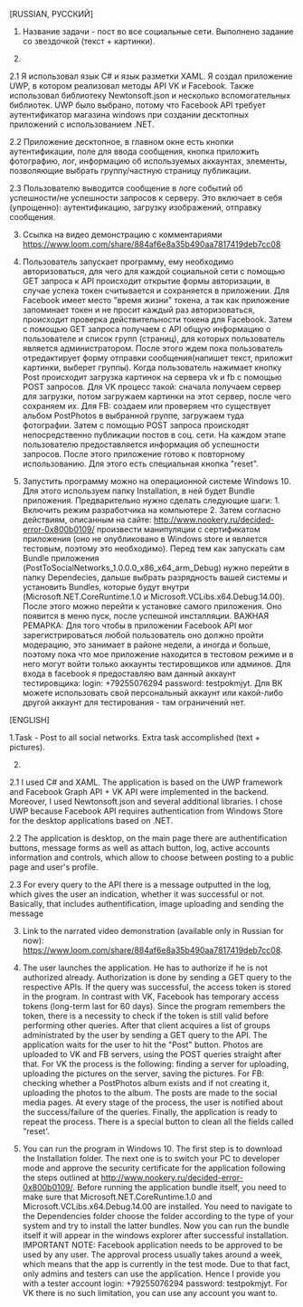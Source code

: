 [RUSSIAN, РУССКИЙ]

1. Название задачи - пост во все социальные сети. Выполнено задание со звездочкой (текст + картинки).

2. 
2.1 Я использовал язык C# и язык разметки XAML. Я создал приложение UWP, в котором реализовал методы API VK и Facebook. Также использовал библиотеку Newtonsoft.json и несколько вспомогательных библиотек. UWP было выбрано, потому что Facebook API требует аутентификатор магазина windows при создании десктопных приложений с использованием .NET.

2.2 Приложение десктопное, в главном окне есть кнопки аутентификации, поле для ввода сообщения, кнопка приложить фотографию, лог,
информацию об используемых аккаунтах, элементы, позволяющие выбрать группу/частную страницу публикации.

2.3 Пользователю выводится сообщение в логе событий об успешности/не успешности запросов к серверу. Это включает в себя (упрощенно): аутентификацию, загрузку изображений, отправку сообщения.

3. Ссылка на видео демонстрацию с комментариями  https://www.loom.com/share/884af6e8a35b490aa7817419deb7cc08

4. Пользователь запускает программу, ему необходимо авторизоваться, для чего для каждой социальной сети с помощью GET запроса к API происходит открытие формы авторизации, в случае успеха токен считывается и сохраняется в приложении.
Для Facebook имеет место "время жизни" токена, а так как приложение запоминает токен и не просит каждый раз авторизоваться, происходит проверка действительности токена для Facebook. Затем с помощью GET запроса получаем с API общую информацию о пользователе и список групп (страниц), для  которых пользователь является администратором. После этого ждем пока пользователь отредактирует форму отправки сообщения(напишет текст, приложит картинки, выберет группы). Когда пользователь нажимает кнопку Post происходит загрузка картинок на сервера vk и fb с помощью POST запросов. Для VK процесс такой: сначала получаем сервер для загрузки, потом загружаем картинки на этот сервер, после чего сохраняем их. Для FB: создаем или проверяем что существует альбом PostPhotos в выбранной группе, загружаем туда фотографии. Затем с помощью POST запроса происходят непосредственно публикации постов в соц. сети. На каждом этапе пользователю предоставляется информация об успешности запросов. После этого приложение готово к повторному использованию. Для этого есть специальная кнопка "reset". 

5. Запустить программу можно на операционной системе Windows 10. Для этого используем папку Installation, в ней будет Bundle приложения. Предварительно нужно сделать следующие шаги: 1. Включить режим разработчика на компьютере 2. Затем согласно действиям, описанным на сайте:
http://www.nookery.ru/decided-error-0x800b0109/ произвести манипуляции с сертификатом приложения (оно не опубликовано в Windows store и является тестовым, поэтому это необходимо). Перед тем как запускать сам Bundle приложения (PostToSocialNetworks_1.0.0.0_x86_x64_arm_Debug) нужно перейти в папку Dependecies, дальше выбрать разрядность вашей системы и установить Bundles, которые будут внутри (Microsoft.NET.CoreRuntime.1.0 и Microsoft.VCLibs.x64.Debug.14.00). После этого можно перейти к установке самого приложения. Оно появится в меню пуск, после успешной инсталляции. 
ВАЖНАЯ РЕМАРКА: Для того чтобы в приложении Facebook API мог зарегистрироваться любой пользователь оно должно пройти модерацию, это занимает в районе недели, а иногда и больше, поэтому пока что мое приложение находится в тестовом режиме и в него могут войти только аккаунты тестировщиков или админов. Для входа в facebook я предоставляю вам данный аккаунт тестировщика: login: +79255076294 password: testpokmjyt. Для ВК можете использовать свой персональный аккаунт или какой-либо другой аккаунт для тестирования - там ограничений нет.

[ENGLISH]

1.Task - Post to all social networks. Extra task accomplished (text + pictures).

2.

2.1 I used C# and XAML. The application is based on the UWP framework and Facebook Graph API + VK API were implemented in the backend.  Moreover, I used Newtonsoft.json and several additional libraries. I chose UWP because Facebook API requires authentication from Windows Store for the desktop applications based on .NET. 

2.2 The application is desktop, on the main page there are authentification buttons, message forms as well as attach button, log, active accounts information and controls, which allow to choose between posting to a public page and user's profile.

2.3 For every query to the API there is a message outputted in the log, which gives the user an indication, whether it was successful or not. Basically, that includes authentification, image uploading and sending the message 

3. Link to the narrated video demonstration (available only in Russian for now): https://www.loom.com/share/884af6e8a35b490aa7817419deb7cc08. 

4. The user launches the application. He has to authorize if he is not authorized already. Authorization is done by sending a GET query to the respective APIs. If the query was successful, the access token is stored in the program. In contrast with VK, Facebook has temporary access tokens (long-term last for 60 days). Since the program remembers the token, there is a necessity to check if the token is still valid before performing other queries. After that client acquires a list of groups administrated by the user by sending a GET query to the API. The application waits for the user to hit the "Post" button. Photos are uploaded to VK and FB servers, using the POST queries straight after that. For VK the process is the following: finding a server for uploading, uploading the pictures on the server, saving the pictures. For FB: checking whether a PostPhotos album exists and if not creating it, uploading the photos to the album. The posts are made to the social media pages. At every stage of the process, the user is notified about the success/failure of the queries. Finally, the application is ready to repeat the process. There is a special button to clean all the fields called "reset'.

5. You can run the program in Windows 10. The first step is to download the Installation folder.  The next one is to switch your PC to developer mode and approve the security certificate for the application following the steps outlined at http://www.nookery.ru/decided-error-0x800b0109/. Before running the application bundle itself, you need to make sure that Microsoft.NET.CoreRuntime.1.0 and Microsoft.VCLibs.x64.Debug.14.00 are installed. You need to navigate to the Dependencies folder choose the folder according to the type of your system and try to install the latter bundles. Now you can run the bundle itself it will appear in the windows explorer after successful installation. IMPORTANT NOTE: Facebook application needs to be approved to be used by any user. The approval process usually takes around a week, which means that the app is currently in the test mode. Due to that fact, only admins and testers can use the application. Hence I provide you with a tester account login: +79255076294 password: testpokmjyt. For VK there is no such limitation, you can use any account you want to.

